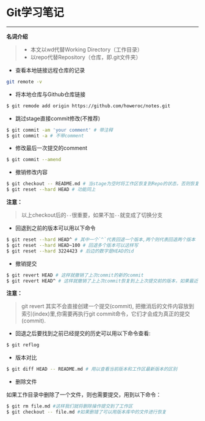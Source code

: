 # Git学习笔记
---

**名词介绍**
> - 本文以wd代替Working Directory（工作目录）
> - 以repo代替Repository（仓库，即.git文件夹）

- 查看本地链接远程仓库的记录

```bash
git remote -v
```

- 将本地仓库与Github仓库链接

```bash
$ git remode add origin https://github.com/howeroc/notes.git
```

- 跳过stage直接commit修改(不推荐)

```bash
$ git commit -am 'your comment' # 带注释
$ git commit -a # 不带comment
``` 

- 修改最后一次提交的comment

```bash
$ git commit --amend
```

- 撤销修改内容

```bash
$ git checkout -- README.md # 当stage为空时将工作区恢复到Repo的状态，否则恢复到stage的状态
$ git reset --hard HEAD # 功能同上
```
**注意：**
> 以上checkout后的`--`很重要，如果不加`--`就变成了切换分支

- 回退到之前的版本可以用以下命令

```bash
$ git reset --hard HEAD^ # 其中一个`^`代表回退一个版本,两个则代表回退两个版本
$ git reset --hard HEAD~100 # 回退多个版本可以这样写
$ git reset --hard 3224423 # 后边的数字是HEAD的id
```

- 撤销提交

```bash
$ git revert HEAD # 这样就撤销了上次commit的新的commit
$ git revert HEAD^ # 这样就撤销了上上次commit恢复到上上次提交前的版本，如果最近修改和要撤销的修改有重叠则需像merge时一样手动修改冲突
```

**注意：**

> git revert 其实不会直接创建一个提交(commit), 把撤消后的文件内容放到索引(index)里,你需要再执行git commit命令，它们才会成为真正的提交(commit).

- 回退之后要找到之前已经提交的历史可以用以下命令查看:

```bash
$ git reflog
```

- 版本对比

```bash
$ git diff HEAD -- README.md # 用以查看当前版本和工作区最新版本的区别
```

- 删除文件

如果工作目录中删除了一个文件，则也需要提交，用到以下命令：

```bash
$ git rm file.md #这样我们就将删除操作提交到了工作区
$ git checkout -- file.md #如果删错了可以用版本库中的文件进行恢复
```
